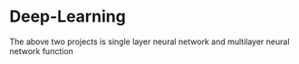 # Deep-Learning
The above two projects is single layer neural network and multilayer neural network function
